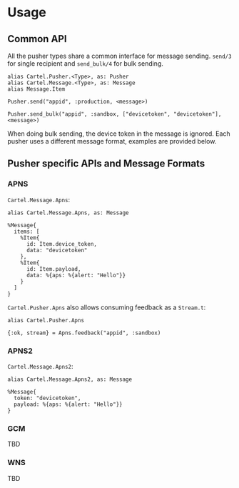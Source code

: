 # Usage

## Common API

All the pusher types share a common interface for message sending.
`send/3` for single recipient and `send_bulk/4` for bulk sending.

    alias Cartel.Pusher.<Type>, as: Pusher
    alias Cartel.Message.<Type>, as: Message
    alias Message.Item

    Pusher.send("appid", :production, <message>)

    Pusher.send_bulk("appid", :sandbox, ["devicetoken", "devicetoken"], <message>)

When doing bulk sending, the device token in the message is ignored.
Each pusher uses a different message format, examples are provided below.

## Pusher specific APIs and Message Formats

### APNS

`Cartel.Message.Apns`:

    alias Cartel.Message.Apns, as: Message

    %Message{
      items: [
        %Item{
          id: Item.device_token,
          data: "devicetoken"
        },
        %Item{
          id: Item.payload,
          data: %{aps: %{alert: "Hello"}}
        }
      ]
    }

`Cartel.Pusher.Apns` also allows consuming feedback as a `Stream.t`:

    alias Cartel.Pusher.Apns

    {:ok, stream} = Apns.feedback("appid", :sandbox)

### APNS2

`Cartel.Message.Apns2`:

    alias Cartel.Message.Apns2, as: Message

    %Message{
      token: "devicetoken",
      payload: %{aps: %{alert: "Hello"}}
    }

### GCM

TBD

### WNS

TBD
